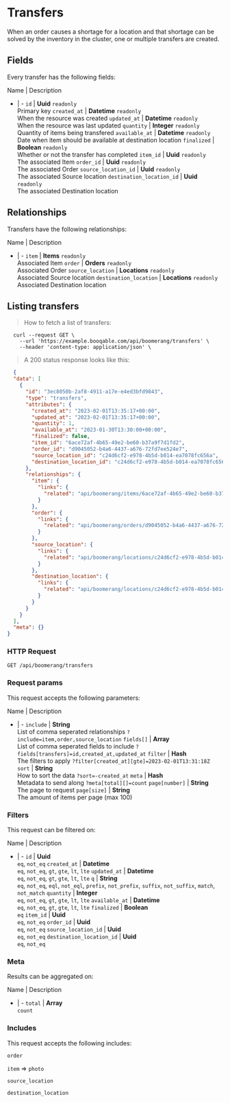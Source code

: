 # Transfers

When an order causes a shortage for a location and that shortage can be solved by the inventory in the cluster, one or multiple transfers are created.

## Fields
Every transfer has the following fields:

Name | Description
- | -
`id` | **Uuid** `readonly`<br>Primary key
`created_at` | **Datetime** `readonly`<br>When the resource was created
`updated_at` | **Datetime** `readonly`<br>When the resource was last updated
`quantity` | **Integer** `readonly`<br>Quantity of items being transfered
`available_at` | **Datetime** `readonly`<br>Date when item should be available at destination location
`finalized` | **Boolean** `readonly`<br>Whether or not the transfer has completed
`item_id` | **Uuid** `readonly`<br>The associated Item
`order_id` | **Uuid** `readonly`<br>The associated Order
`source_location_id` | **Uuid** `readonly`<br>The associated Source location
`destination_location_id` | **Uuid** `readonly`<br>The associated Destination location


## Relationships
Transfers have the following relationships:

Name | Description
- | -
`item` | **Items** `readonly`<br>Associated Item
`order` | **Orders** `readonly`<br>Associated Order
`source_location` | **Locations** `readonly`<br>Associated Source location
`destination_location` | **Locations** `readonly`<br>Associated Destination location


## Listing transfers



> How to fetch a list of transfers:

```shell
  curl --request GET \
    --url 'https://example.booqable.com/api/boomerang/transfers' \
    --header 'content-type: application/json' \
```

> A 200 status response looks like this:

```json
  {
  "data": [
    {
      "id": "3ec8050b-2af8-4911-a17e-e4ed3bfd9843",
      "type": "transfers",
      "attributes": {
        "created_at": "2023-02-01T13:35:17+00:00",
        "updated_at": "2023-02-01T13:35:17+00:00",
        "quantity": 1,
        "available_at": "2023-01-30T13:30:00+00:00",
        "finalized": false,
        "item_id": "6ace72af-4b65-49e2-be60-b37a9f7d1fd2",
        "order_id": "d9045052-b4a6-4437-a676-72fd7ee524e7",
        "source_location_id": "c24d6cf2-e978-4b5d-b014-ea7078fc656a",
        "destination_location_id": "c24d6cf2-e978-4b5d-b014-ea7078fc656a"
      },
      "relationships": {
        "item": {
          "links": {
            "related": "api/boomerang/items/6ace72af-4b65-49e2-be60-b37a9f7d1fd2"
          }
        },
        "order": {
          "links": {
            "related": "api/boomerang/orders/d9045052-b4a6-4437-a676-72fd7ee524e7"
          }
        },
        "source_location": {
          "links": {
            "related": "api/boomerang/locations/c24d6cf2-e978-4b5d-b014-ea7078fc656a"
          }
        },
        "destination_location": {
          "links": {
            "related": "api/boomerang/locations/c24d6cf2-e978-4b5d-b014-ea7078fc656a"
          }
        }
      }
    }
  ],
  "meta": {}
}
```

### HTTP Request

`GET /api/boomerang/transfers`

### Request params

This request accepts the following parameters:

Name | Description
- | -
`include` | **String** <br>List of comma seperated relationships `?include=item,order,source_location`
`fields[]` | **Array** <br>List of comma seperated fields to include `?fields[transfers]=id,created_at,updated_at`
`filter` | **Hash** <br>The filters to apply `?filter[created_at][gte]=2023-02-01T13:31:18Z`
`sort` | **String** <br>How to sort the data `?sort=-created_at`
`meta` | **Hash** <br>Metadata to send along `?meta[total][]=count`
`page[number]` | **String** <br>The page to request
`page[size]` | **String** <br>The amount of items per page (max 100)


### Filters

This request can be filtered on:

Name | Description
- | -
`id` | **Uuid** <br>`eq`, `not_eq`
`created_at` | **Datetime** <br>`eq`, `not_eq`, `gt`, `gte`, `lt`, `lte`
`updated_at` | **Datetime** <br>`eq`, `not_eq`, `gt`, `gte`, `lt`, `lte`
`q` | **String** <br>`eq`, `not_eq`, `eql`, `not_eql`, `prefix`, `not_prefix`, `suffix`, `not_suffix`, `match`, `not_match`
`quantity` | **Integer** <br>`eq`, `not_eq`, `gt`, `gte`, `lt`, `lte`
`available_at` | **Datetime** <br>`eq`, `not_eq`, `gt`, `gte`, `lt`, `lte`
`finalized` | **Boolean** <br>`eq`
`item_id` | **Uuid** <br>`eq`, `not_eq`
`order_id` | **Uuid** <br>`eq`, `not_eq`
`source_location_id` | **Uuid** <br>`eq`, `not_eq`
`destination_location_id` | **Uuid** <br>`eq`, `not_eq`


### Meta

Results can be aggregated on:

Name | Description
- | -
`total` | **Array** <br>`count`


### Includes

This request accepts the following includes:

`order`


`item` => 
`photo`




`source_location`


`destination_location`





